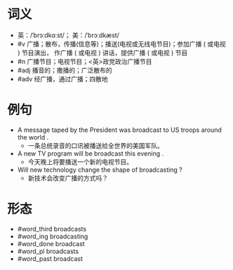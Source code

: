 # 词义
- 英：/ˈbrɔːdkɑːst/； 美：/ˈbrɔːdkæst/
- #v 广播；散布，传播(信息等)；播送(电视或无线电节目)；参加广播 ( 或电视 ) 节目演出， 作广播 ( 或电视 ) 讲话，提供广播 ( 或电视 ) 节目
- #n 广播节目；电视节目；<英>政党政治广播节目
- #adj 播音的；撒播的；广泛散布的
- #adv 经广播，通过广播；四散地
# 例句
- A message taped by the President was broadcast to US troops around the world .
	- 一条总统录音的口讯被播送给全世界的美国军队。
- A new TV program will be broadcast this evening .
	- 今天晚上将要播送一个新的电视节目。
- Will new technology change the shape of broadcasting ?
	- 新技术会改变广播的方式吗？
# 形态
- #word_third broadcasts
- #word_ing broadcasting
- #word_done broadcast
- #word_pl broadcasts
- #word_past broadcast
